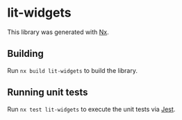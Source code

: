 # lit-widgets

This library was generated with [Nx](https://nx.dev).

## Building

Run `nx build lit-widgets` to build the library.

## Running unit tests

Run `nx test lit-widgets` to execute the unit tests via [Jest](https://jestjs.io).
